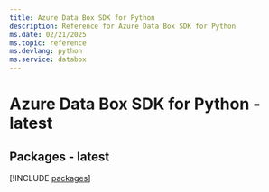```yaml
---
title: Azure Data Box SDK for Python
description: Reference for Azure Data Box SDK for Python
ms.date: 02/21/2025
ms.topic: reference
ms.devlang: python
ms.service: databox
---
```

# Azure Data Box SDK for Python - latest
## Packages - latest
[!INCLUDE [packages](data-box-index.md)]